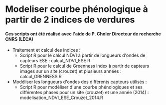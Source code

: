 # Modeliser courbe phénologique à partir de 2 indices de verdures 
#### Ces scripts ont été réalisé avec l'aide de P. Choler Directeur de recherche CNRS (LECA)
- Traitement et calcul des indices :
    - Script R pour le calcul NDVI à partir de longueurs d'ondes de capteurs ESE : calcul_NDVI_ESE.R
    - Script R pour le calcul de Greenness index à partir de capteurs images sur un site (crouzet) et plusieurs années : calcul_GRENNESS.R
- Modéliser les longueurs d'ondes des différents capteurs utilisés :
    - Script R pour modéliser d'une courbe phénologiques et ses différentes phases pour un site (crouzet) et une année (2014) : modelisation_NDVI_ESE_Crouzet_2014.R
